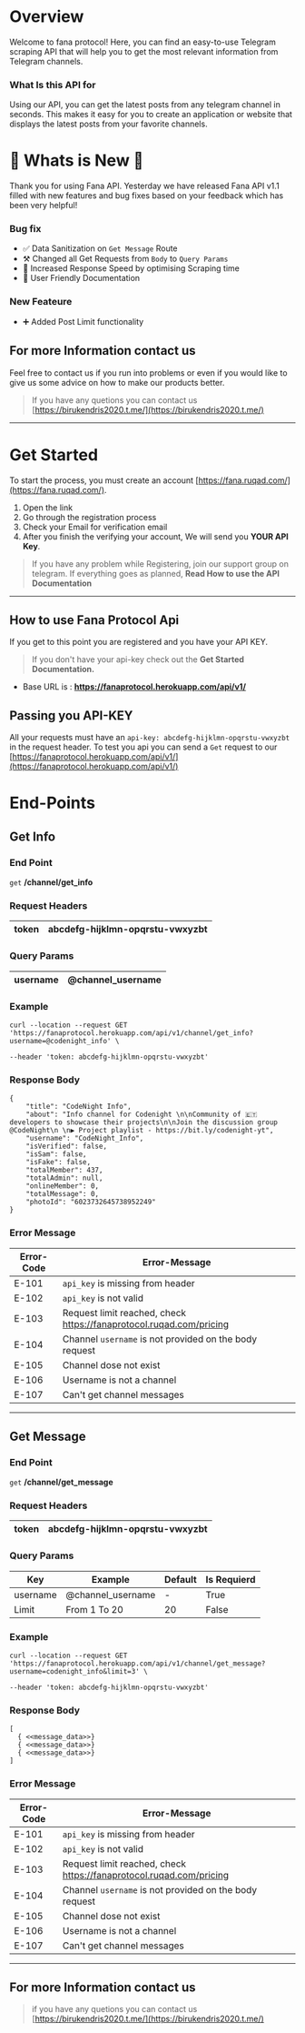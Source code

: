 # Overview

Welcome to fana protocol! Here, you can find an easy-to-use Telegram scraping API that will help you to get the most relevant information from Telegram channels.

### What Is this API for
Using our API, you can get the latest posts from any telegram channel in seconds. This makes it easy for you to create an application or website that displays the latest posts from your favorite channels.


# 🎉 Whats is New  🎉
Thank you for using Fana API. Yesterday we have released Fana API v1.1 filled with new features and bug fixes based on your feedback which has been very helpful! 

### Bug fix
- ✅ Data Sanitization on `Get Message` Route
- ⚒️ Changed all Get Requests from `Body` to `Query Params`
- 🚗 Increased Response Speed by optimising Scraping time 
- 👋 User Friendly Documentation 

### New Feateure
- ➕ Added Post Limit functionality

## For more Information contact us
Feel free to contact us if you run into problems or even if you would like to give us some advice on how to make our products better.

> If you have any quetions you can contact us [https://birukendris2020.t.me/](https://birukendris2020.t.me/)

----

# Get Started

To start the process, you must create an account  [https://fana.ruqad.com/](https://fana.ruqad.com/).

1. Open the link
2. Go through the registration process
3. Check your Email for verification email 
4. After you finish the verifying your account, We will send you **YOUR API Key**.

> If you have any problem while Registering, join our support group on
> telegram.  If everything goes as planned, **Read How to use the API
> Documentation**

------
## How to use Fana Protocol Api

If you get to this point you are registered and you have your API KEY.

> If you don't have your api-key check out the **Get Started Documentation.**

- Base URL is : **https://fanaprotocol.herokuapp.com/api/v1/** 

## Passing you API-KEY

All your requests must have an `api-key: abcdefg-hijklmn-opqrstu-vwxyzbt` in the request header. To test you api you can send a `Get` request to our  [https://fanaprotocol.herokuapp.com/api/v1/](https://fanaprotocol.herokuapp.com/api/v1/)



# End-Points


## Get Info

### End Point
`get`  **/channel/get_info**

### Request Headers
| token | abcdefg-hijklmn-opqrstu-vwxyzbt  |
|--|--|

### Query Params

| username | @channel_username  | 
| -- | -- |

### Example

    curl --location --request GET 'https://fanaprotocol.herokuapp.com/api/v1/channel/get_info?username=@codenight_info' \
    
    --header 'token: abcdefg-hijklmn-opqrstu-vwxyzbt'


### Response Body

    {
    	"title": "CodeNight Info",
    	"about": "Info channel for Codenight \n\nCommunity of 🇪🇹 developers to showcase their projects\n\nJoin the discussion group @CodeNight\n \n▶️ Project playlist - https://bit.ly/codenight-yt",
    	"username": "CodeNight_Info",
    	"isVerified": false,
    	"isSam": false,
    	"isFake": false,
    	"totalMember": 437,
    	"totalAdmin": null,
    	"onlineMember": 0,
    	"totalMessage": 0,
    	"photoId": "6023732645738952249"
    }


### Error Message

| Error-Code | Error-Message   |                                          
|------------|---------------------------------------------------------------|
| E-101 | `api_key` is missing from header | 
| E-102 | `api_key` is not valid | 
| E-103 | Request limit reached, check https://fanaprotocol.ruqad.com/pricing |
|	E-104 | Channel `username` is not provided on the body request |
| E-105 | Channel dose not exist |
| E-106 | Username is not a channel |
| E-107 | Can't get channel messages |

----


## Get Message

### End Point
`get`  **/channel/get_message**

### Request Headers
| token | abcdefg-hijklmn-opqrstu-vwxyzbt  |
|--|--|

### Query Params
| Key | Example  |  Default| Is Requierd
| -- | -- | -- |  -- |
| username | @channel_username | - 	| True
|Limit | From 1 To 20 | 20 | False |


### Example

    curl --location --request GET 'https://fanaprotocol.herokuapp.com/api/v1/channel/get_message?username=codenight_info&limit=3' \
    
    --header 'token: abcdefg-hijklmn-opqrstu-vwxyzbt'


### Response Body

    [
      { <<message_data>>}
      { <<message_data>>}
      { <<message_data>>}
    ]




### Error Message

| Error-Code | Error-Message   |                                          
|------------|---------------------------------------------------------------|
| E-101 | `api_key` is missing from header | 
| E-102 | `api_key` is not valid | 
| E-103 | Request limit reached, check https://fanaprotocol.ruqad.com/pricing |
|	E-104 | Channel `username` is not provided on the body request |
| E-105 | Channel dose not exist |
| E-106 | Username is not a channel |
| E-107 | Can't get channel messages |

-----


##  For more Information contact us
> if you have any quetions you can contact us [https://birukendris2020.t.me/](https://birukendris2020.t.me/)
